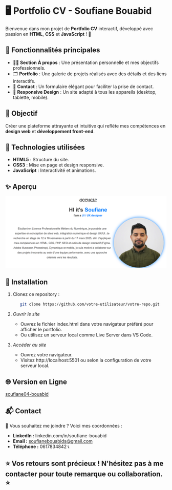 # 🖥️ Portfolio CV - Soufiane Bouabid

Bienvenue dans mon projet de **Portfolio CV** interactif, développé avec passion en **HTML**, **CSS** et **JavaScript** ! 🌟

## 🌟 Fonctionnalités principales
- 🧑‍💻 **Section À propos** : Une présentation personnelle et mes objectifs professionnels.
- 🗂️ **Portfolio** : Une galerie de projets réalisés avec des détails et des liens interactifs.
- 📩 **Contact** : Un formulaire élégant pour faciliter la prise de contact.
- 📱 **Responsive Design** : Un site adapté à tous les appareils (desktop, tablette, mobile).

## 🎯 Objectif
Créer une plateforme attrayante et intuitive qui reflète mes compétences en **design web** et **développement front-end**.

## 🚀 Technologies utilisées
- **HTML5** : Structure du site.
- **CSS3** : Mise en page et design responsive.
- **JavaScript** : Interactivité et animations.

## ✨ Aperçu

![Banner Image](gitpicture.png)

## 📂 Installation
1. Clonez ce repository :
   ```bash
      git clone https://github.com/votre-utilisateur/votre-repo.git
   
2. *Ouvrir le site*
   - Ouvrez le fichier index.html dans votre navigateur préféré pour afficher le portfolio.
   - Ou utilisez un serveur local comme Live Server dans VS Code.

3. *Accéder au site*
   - Ouvrez votre navigateur.
   - Visitez http://localhost:5501 ou selon la configuration de votre serveur local.

## 🌐 Version en Ligne

[soufiane04-bouabid](https://soufiane04-bouabid.github.io/)


## 📬 Contact
💌 Vous souhaitez me joindre ? Voici mes coordonnées :

 - **LinkedIn :** linkedin.com/in/soufiane-bouabid
 - **Email :** soufianebouabids@gmail.com
 - **Téléphone :** 0617834842 📞
 
 
 ## ⭐ Vos retours sont précieux ! N'hésitez pas à me contacter pour toute remarque ou collaboration. ⭐
